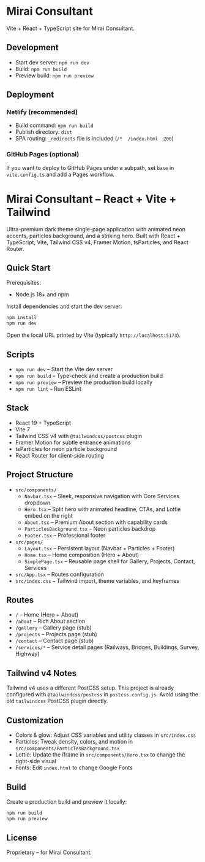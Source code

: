 # Mirai Consultant

Vite + React + TypeScript site for Mirai Consultant.

## Development

- Start dev server: `npm run dev`
- Build: `npm run build`
- Preview build: `npm run preview`

## Deployment

### Netlify (recommended)

- Build command: `npm run build`
- Publish directory: `dist`
- SPA routing: `_redirects` file is included (`/*  /index.html  200`)

### GitHub Pages (optional)

If you want to deploy to GitHub Pages under a subpath, set `base` in `vite.config.ts` and add a Pages workflow.
# Mirai Consultant – React + Vite + Tailwind

Ultra-premium dark theme single-page application with animated neon accents, particles background, and a striking hero. Built with React + TypeScript, Vite, Tailwind CSS v4, Framer Motion, tsParticles, and React Router.

## Quick Start

Prerequisites:
- Node.js 18+ and npm

Install dependencies and start the dev server:

```powershell
npm install
npm run dev
```

Open the local URL printed by Vite (typically `http://localhost:5173`).

## Scripts

- `npm run dev` – Start the Vite dev server
- `npm run build` – Type-check and create a production build
- `npm run preview` – Preview the production build locally
- `npm run lint` – Run ESLint

## Stack

- React 19 + TypeScript
- Vite 7
- Tailwind CSS v4 with `@tailwindcss/postcss` plugin
- Framer Motion for subtle entrance animations
- tsParticles for neon particle background
- React Router for client-side routing

## Project Structure

- `src/components/`
  - `Navbar.tsx` – Sleek, responsive navigation with Core Services dropdown
  - `Hero.tsx` – Split hero with animated headline, CTAs, and Lottie embed on the right
  - `About.tsx` – Premium About section with capability cards
  - `ParticlesBackground.tsx` – Neon particles backdrop
  - `Footer.tsx` – Professional footer
- `src/pages/`
  - `Layout.tsx` – Persistent layout (Navbar + Particles + Footer)
  - `Home.tsx` – Home composition (Hero + About)
  - `SimplePage.tsx` – Reusable page shell for Gallery, Projects, Contact, Services
- `src/App.tsx` – Routes configuration
- `src/index.css` – Tailwind import, theme variables, and keyframes

## Routes

- `/` – Home (Hero + About)
- `/about` – Rich About section
- `/gallery` – Gallery page (stub)
- `/projects` – Projects page (stub)
- `/contact` – Contact page (stub)
- `/services/*` – Service detail pages (Railways, Bridges, Buildings, Survey, Highway)

## Tailwind v4 Notes

Tailwind v4 uses a different PostCSS setup. This project is already configured with `@tailwindcss/postcss` in `postcss.config.js`. Avoid using the old `tailwindcss` PostCSS plugin directly.

## Customization

- Colors & glow: Adjust CSS variables and utility classes in `src/index.css`
- Particles: Tweak density, colors, and motion in `src/components/ParticlesBackground.tsx`
- Lottie: Update the iframe in `src/components/Hero.tsx` to change the right-side visual
- Fonts: Edit `index.html` to change Google Fonts

## Build

Create a production build and preview it locally:

```powershell
npm run build
npm run preview
```

## License

Proprietary – for Mirai Consultant.
